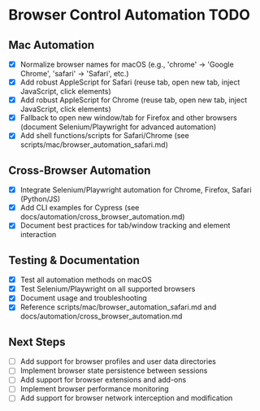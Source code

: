 # Browser Control Automation TODO

## Mac Automation
- [x] Normalize browser names for macOS (e.g., 'chrome' -> 'Google Chrome', 'safari' -> 'Safari', etc.)
- [x] Add robust AppleScript for Safari (reuse tab, open new tab, inject JavaScript, click elements)
- [x] Add robust AppleScript for Chrome (reuse tab, open new tab, inject JavaScript, click elements)
- [x] Fallback to open new window/tab for Firefox and other browsers (document Selenium/Playwright for advanced automation)
- [x] Add shell functions/scripts for Safari/Chrome (see scripts/mac/browser_automation_safari.md)

## Cross-Browser Automation
- [x] Integrate Selenium/Playwright automation for Chrome, Firefox, Safari (Python/JS)
- [x] Add CLI examples for Cypress (see docs/automation/cross_browser_automation.md)
- [x] Document best practices for tab/window tracking and element interaction

## Testing & Documentation
- [x] Test all automation methods on macOS
- [x] Test Selenium/Playwright on all supported browsers
- [x] Document usage and troubleshooting
- [x] Reference scripts/mac/browser_automation_safari.md and docs/automation/cross_browser_automation.md

## Next Steps
- [ ] Add support for browser profiles and user data directories
- [ ] Implement browser state persistence between sessions
- [ ] Add support for browser extensions and add-ons
- [ ] Implement browser performance monitoring
- [ ] Add support for browser network interception and modification 